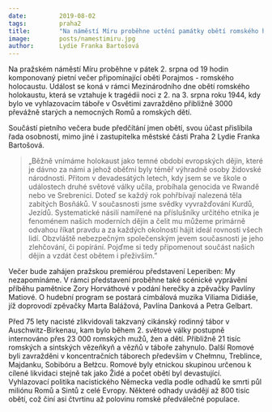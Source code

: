 ```yaml
---
date:         2019-08-02
tags:         praha2
title:        "Na náměstí Míru proběhne uctění památky obětí romského holocaustu"
image: 	      posts/namestimiru.jpg
author:       Lydie Franka Bartošová
---
```


Na pražském náměstí Míru proběhne v pátek 2. srpna od 19 hodin komponovaný pietní večer připomínající oběti Porajmos - romského holocaustu. Událost se koná v rámci Mezinárodního dne obětí romského holokaustu, která se vztahuje k tragédii noci z 2. na 3. srpna roku 1944, kdy bylo ve vyhlazovacím táboře v Osvětimi zavražděno přibližně 3000 převážně starých a nemocných Romů a romských dětí. 

Součástí pietního večera bude předčítání jmen obětí, svou účast přislíbila řada osobností, mimo jiné i zastupitelka městské části Praha 2 Lydie Franka Bartošová. 

> „Běžně vnímáme holokaust jako temné období evropských dějin, které je dávno za námi a jehož oběťmi byly téměř výhradně osoby židovské národnosti. Přitom v devadesátých letech, kdy jsem se ve škole o událostech druhé světové války učila, probíhala genocida ve Rwandě nebo ve Srebrenici. Doteď se každý rok pohřbívají nalezená těla zabitých Bosňáků. V současnosti jsme svědky vyvražďování Kurdů, Jezídů. Systematické násilí namířené na příslušníky určitého etnika je fenoménem našich moderních dějin a čelit mu můžeme primárně odvahou říkat pravdu a za každých okolností hájit ideál rovnosti všech lidí. Obzvláště nebezpečným společenským jevem současnosti je jeho zlehčování, či popírání. Pojďme si tedy připomenout součást našich dějin a vzdát čest obětem i přeživším.”

Večer bude zahájen pražskou premiérou představení Leperiben: My nezapomínáme. V rámci představení proběhne také scénické vyprávění příběhu pamětnice Zory Horváthové v podání herečky a zpěvačky Pavlíny Matiové. O hudební program se postará cimbálová muzika Viliama Didiáše, jíž doprovodí zpěvačky Marta Balážová, Pavlína Danková a Petra Gelbart.

Před 75 lety nacisté zlikvidovali takzvaný cikánský rodinný tábor v Auschwitz-Birkenau, kam bylo během 2. světové války postupně internováno přes 23 000 romských mužů, žen a dětí. Přibližně 21 tisíc romských a sintských vězeňkyň a vězňů v táboře zahynulo. Další Romové byli zavražděni v koncentračních táborech především v Chełmnu, Treblince, Majdanku, Sobibóru a Bełżcu. Romové byly etnickou skupinou určenou k cílené likvidaci stejně tak jako Židé a počet obětí byl devastující. Vyhlazovací politika nacistického Německa vedla podle odhadů ke smrti půl miliónu Romů a Sintů z celé Evropy. Některé odhady uvádějí až 800 tisíc obětí, což činí asi čtvrtinu až polovinu romské předválečné populace.
